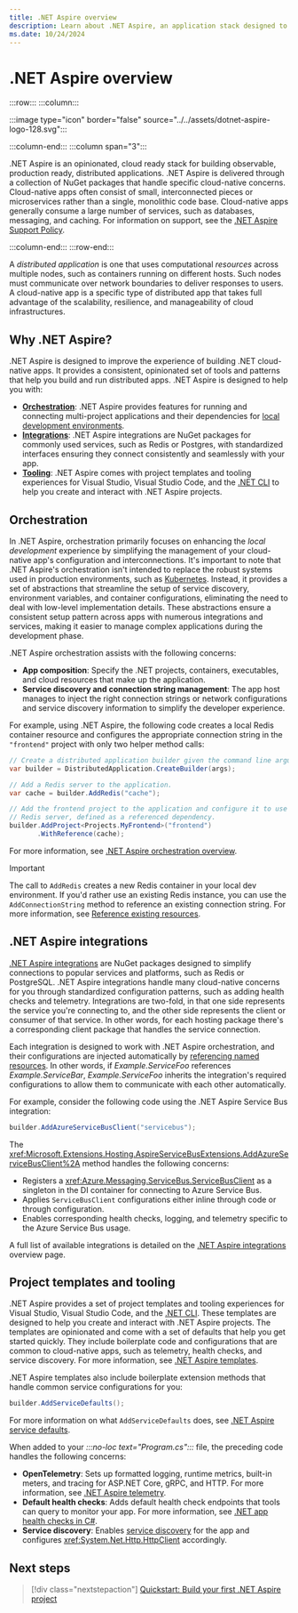 ```yaml
---
title: .NET Aspire overview
description: Learn about .NET Aspire, an application stack designed to improve the experience of building cloud-native applications.
ms.date: 10/24/2024
---
```


# .NET Aspire overview

:::row:::
:::column:::

:::image type="icon" border="false" source="../../assets/dotnet-aspire-logo-128.svg":::

:::column-end:::
:::column span="3":::

.NET Aspire is an opinionated, cloud ready stack for building observable, production ready, distributed applications.​ .NET Aspire is delivered through a collection of NuGet packages that handle specific cloud-native concerns. Cloud-native apps often consist of small, interconnected pieces or microservices rather than a single, monolithic code base. Cloud-native apps generally consume a large number of services, such as databases, messaging, and caching. For information on support, see the [.NET Aspire Support Policy](https://dotnet.microsoft.com/platform/support/policy/aspire).

:::column-end:::
:::row-end:::

A _distributed application_ is one that uses computational _resources_ across multiple nodes, such as containers running on different hosts. Such nodes must communicate over network boundaries to deliver responses to users. A cloud-native app is a specific type of distributed app that takes full advantage of the scalability, resilience, and manageability of cloud infrastructures.

## Why .NET Aspire?

.NET Aspire is designed to improve the experience of building .NET cloud-native apps. It provides a consistent, opinionated set of tools and patterns that help you build and run distributed apps. .NET Aspire is designed to help you with:

- [**Orchestration**](#orchestration): .NET Aspire provides features for running and connecting multi-project applications and their dependencies for [local development environments](../fundamentals/networking-overview.md).
- [**Integrations**](#net-aspire-integrations): .NET Aspire integrations are NuGet packages for commonly used services, such as Redis or Postgres, with standardized interfaces ensuring they connect consistently and seamlessly with your app.
- [**Tooling**](#project-templates-and-tooling): .NET Aspire comes with project templates and tooling experiences for Visual Studio, Visual Studio Code, and the [.NET CLI](/dotnet/core/tools/) to help you create and interact with .NET Aspire projects.

## Orchestration

In .NET Aspire, orchestration primarily focuses on enhancing the _local development_ experience by simplifying the management of your cloud-native app's configuration and interconnections. It's important to note that .NET Aspire's orchestration isn't intended to replace the robust systems used in production environments, such as [Kubernetes](../deployment/overview.md#deploy-to-kubernetes). Instead, it provides a set of abstractions that streamline the setup of service discovery, environment variables, and container configurations, eliminating the need to deal with low-level implementation details. These abstractions ensure a consistent setup pattern across apps with numerous integrations and services, making it easier to manage complex applications during the development phase.

.NET Aspire orchestration assists with the following concerns:

- **App composition**: Specify the .NET projects, containers, executables, and cloud resources that make up the application.
- **Service discovery and connection string management**: The app host manages to inject the right connection strings or network configurations and service discovery information to simplify the developer experience.

For example, using .NET Aspire, the following code creates a local Redis container resource and configures the appropriate connection string in the `"frontend"` project with only two helper method calls:

```csharp
// Create a distributed application builder given the command line arguments.
var builder = DistributedApplication.CreateBuilder(args);

// Add a Redis server to the application.
var cache = builder.AddRedis("cache");

// Add the frontend project to the application and configure it to use the 
// Redis server, defined as a referenced dependency.
builder.AddProject<Projects.MyFrontend>("frontend")
       .WithReference(cache);
```

For more information, see [.NET Aspire orchestration overview](../fundamentals/app-host-overview.md).

> [!IMPORTANT]
> The call to `AddRedis` creates a new Redis container in your local dev environment. If you'd rather use an existing Redis instance, you can use the `AddConnectionString` method to reference an existing connection string. For more information, see [Reference existing resources](../fundamentals/app-host-overview.md#reference-existing-resources).

## .NET Aspire integrations

[.NET Aspire integrations](../fundamentals/integrations-overview.md) are NuGet packages designed to simplify connections to popular services and platforms, such as Redis or PostgreSQL. .NET Aspire integrations handle many cloud-native concerns for you through standardized configuration patterns, such as adding health checks and telemetry. Integrations are two-fold, in that one side represents the service you're connecting to, and the other side represents the client or consumer of that service. In other words, for each hosting package there's a corresponding client package that handles the service connection.

Each integration is designed to work with .NET Aspire orchestration, and their configurations are injected automatically by [referencing named resources](../fundamentals/app-host-overview.md#reference-resources). In other words, if _Example.ServiceFoo_ references _Example.ServiceBar_, _Example.ServiceFoo_ inherits the integration's required configurations to allow them to communicate with each other automatically.

For example, consider the following code using the .NET Aspire Service Bus integration:

```csharp
builder.AddAzureServiceBusClient("servicebus");
```

The <xref:Microsoft.Extensions.Hosting.AspireServiceBusExtensions.AddAzureServiceBusClient%2A> method handles the following concerns:

- Registers a <xref:Azure.Messaging.ServiceBus.ServiceBusClient> as a singleton in the DI container for connecting to Azure Service Bus.
- Applies `ServiceBusClient` configurations either inline through code or through configuration.
- Enables corresponding health checks, logging, and telemetry specific to the Azure Service Bus usage.

A full list of available integrations is detailed on the [.NET Aspire integrations](../fundamentals/integrations-overview.md) overview page.

## Project templates and tooling

.NET Aspire provides a set of project templates and tooling experiences for Visual Studio, Visual Studio Code, and the [.NET CLI](/dotnet/core/tools/). These templates are designed to help you create and interact with .NET Aspire projects. The templates are opinionated and come with a set of defaults that help you get started quickly. They include boilerplate code and configurations that are common to cloud-native apps, such as telemetry, health checks, and service discovery. For more information, see [.NET Aspire templates](../fundamentals/setup-tooling.md#net-aspire-templates).

.NET Aspire templates also include boilerplate extension methods that handle common service configurations for you:

```csharp
builder.AddServiceDefaults();
```

For more information on what `AddServiceDefaults` does, see [.NET Aspire service defaults](../fundamentals/service-defaults.md).

When added to your _:::no-loc text="Program.cs":::_ file, the preceding code handles the following concerns:

- **OpenTelemetry**: Sets up formatted logging, runtime metrics, built-in meters, and tracing for ASP.NET Core, gRPC, and HTTP. For more information, see [.NET Aspire telemetry](../fundamentals/telemetry.md).
- **Default health checks**: Adds default health check endpoints that tools can query to monitor your app. For more information, see [.NET app health checks in C#](/dotnet/core/diagnostics/diagnostic-health-checks).
- **Service discovery**: Enables [service discovery](../service-discovery/overview.md) for the app and configures <xref:System.Net.Http.HttpClient> accordingly.

## Next steps

> [!div class="nextstepaction"]
> [Quickstart: Build your first .NET Aspire project](build-your-first-aspire-app.md)
